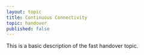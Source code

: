 ```yaml
---
layout: topic
title: Continuous Connectivity 
topic: handover
published: false
---
```


This is a basic description of the fast handover topic.
